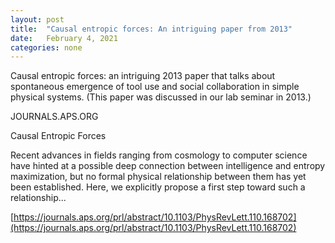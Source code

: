 ```yaml
---
layout: post
title:  "Causal entropic forces: An intriguing paper from 2013"
date:   February 4, 2021
categories: none
---
```




Causal entropic forces: an intriguing  2013 paper that talks about spontaneous emergence of tool use and social collaboration in simple physical systems.  (This paper was discussed in our lab seminar in 2013.)






JOURNALS.APS.ORG

Causal Entropic Forces

Recent advances in fields ranging from cosmology to computer science have hinted at a possible deep connection between intelligence and entropy maximization, but no formal physical relationship between them has yet been established. Here, we explicitly propose a first step toward such a relationship...





[https://journals.aps.org/prl/abstract/10.1103/PhysRevLett.110.168702](https://journals.aps.org/prl/abstract/10.1103/PhysRevLett.110.168702)



 

